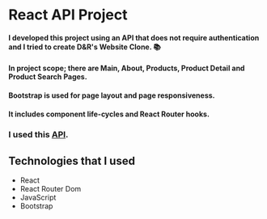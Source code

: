 # React API Project 

#### I developed this project using an API that does not require authentication and I tried to create D&R's Website Clone. 📚
#### In project scope; there are Main, About, Products, Product Detail and Product Search Pages.
#### Bootstrap is used for page layout and page responsiveness.
#### It includes component life-cycles and React Router hooks.

### I used this [API](https://www.googleapis.com/books/v1/volumes?maxResults=10&orderBy=relevance&q=deneme/).

## Technologies that I used
- React
- React Router Dom
- JavaScript
- Bootstrap

